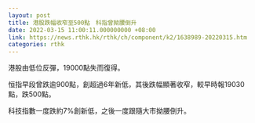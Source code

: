 ```yaml
---
layout: post
title: 港股跌幅收窄至500點　科指曾拗腰倒升
date: 2022-03-15 11:00:11.000000000 +08:00
link: https://news.rthk.hk/rthk/ch/component/k2/1638989-20220315.htm
categories: rthk
---
```


港股由低位反彈，19000點失而復得。

恒指早段曾跌逾900點，創超過6年新低，其後跌幅顯著收窄，較早時報19030點，跌500點。

科技指數一度跌約7%創新低，之後一度跟隨大市拗腰倒升。

